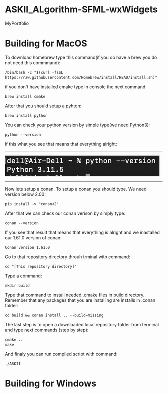 # ASKII_ALgorithm-SFML-wxWidgets
MyPortfolio

# Building for MacOS  
To download homebrew type this command(if you do have a brew you do not need this commmand): 
```console
/bin/bash -c "$(curl -fsSL https://raw.githubusercontent.com/Homebrew/install/HEAD/install.sh)"
```
if you don't have installed cmake type in console the next command: 
```console
brew install cmake
```
After that you should setup a pyhton:
```console
brew install python
```
You can check your python version by simple type(we need Python3):
```console
python --version
```
if this what you see that means that everything alright:
***
![](icons/1.png)
***
Now lets setup a conan. To setup a conan you should type. We need version below 2.00:
```console
pip install -v "conan<2"
```
After that we can check our conan verison by simply type:
```console
conan --version
```
If you see that result that means that everything is alright and we inastalled our 1.61.0 version of conan:
```console
Conan version 1.61.0
```
Go to that repository directory throuh trminal with command:
```console
cd "[This repository directory]"
```
Type a command:
```console
mkdir build
```
Type that command to install needed .cmake files in build directory. Remember that any packages that you are installing are installs in .conan folder:
```console
cd build && conan install .. --build=missing
```
The last step is to open a downloaded local repository folder from terminal and type next commands (step by step): 
```console
cmake ..
make
```
And finaly you can run compiled script with command:
```console
./ASKII
```
# Building for Windows
